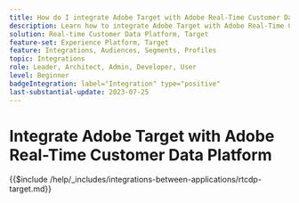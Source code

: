 ```yaml
---
title: How do I integrate Adobe Target with Adobe Real-Time Customer Data Platform?
description: Learn how to integrate Adobe Target with Adobe Real-Time Customer Data Platform. 
solution: Real-time Customer Data Platform, Target
feature-set: Experience Platform, Target
feature: Integrations, Audiences, Segments, Profiles
topic: Integrations
role: Leader, Architect, Admin, Developer, User
level: Beginner
badgeIntegration: label="Integration" type="positive"
last-substantial-update: 2023-07-25
---
```


# Integrate Adobe Target with Adobe Real-Time Customer Data Platform

{{$include /help/_includes/integrations-between-applications/rtcdp-target.md}}

